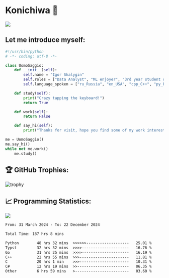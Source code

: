 # Konichiwa 👋
![](https://komarev.com/ghpvc/?username=IgorFandre&color=brightgreen)

## Let me introduce myself:
```py
#!/usr/bin/python
# -*- coding: utf-8 -*-

class UomoSaggio:
    def __init__(self):
        self.name = "Igor Shalygin"
        self.roles = ["Data Analyst", "ML enjoyer", "3rd year student of MIPT"]
        self.language_spoken = ["ru_Russia", "en_USA", "cpp_C++", "py_Python", "go_Golang"]

    def study(self):
        print("Crazy tapping the keyboard!")
        return True

    def work(self):
        return False

    def say_hi(self):
        print("Thanks for visit, hope you find some of my work interesting.")

me = UomoSaggio()
me.say_hi()
while not me.work()
    me.study()
```

## 🏆 GitHub Trophies:
![trophy](https://github-profile-trophy.vercel.app/?username=IgorFandre&title=MultiLanguage,Repositories,Commits,Experience,PullRequest,Reviews)

## 📈 Programming Statistics:

![](https://github-profile-summary-cards.vercel.app/api/cards/profile-details?username=IgorFandre&theme=solarized_dark)

<!--START_SECTION:waka-->

```txt
From: 31 March 2024 - To: 22 December 2024

Total Time: 187 hrs 8 mins

Python        48 hrs 32 mins  >>>>>>-------------------   25.01 %
Typst         32 hrs 32 mins  >>>>---------------------   16.76 %
Go            31 hrs 25 mins  >>>>---------------------   16.19 %
C++           22 hrs 55 mins  >>>----------------------   11.81 %
C             20 hrs 1 min    >>>----------------------   10.31 %
C#            12 hrs 19 mins  >>-----------------------   06.35 %
Other         6 hrs 59 mins   >------------------------   03.60 %
```

<!--END_SECTION:waka-->
